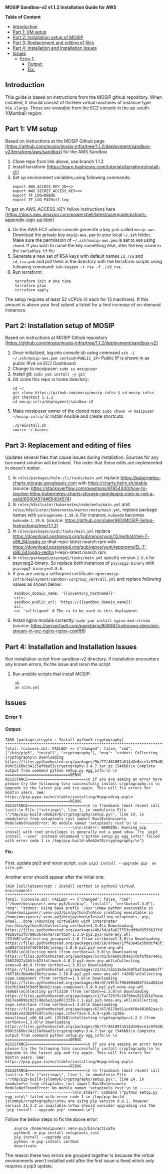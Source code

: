 **MOSIP Sandbox-v2 v1.1.2 Installation Guide for AWS**

**Table of Content**
- [Introduction](#introduction)
- [Part 1: VM setup](#part-1-vm-setup)
- [Part 2: Installation setup of MOSIP](#part-2-installation-setup-of-mosip)
- [Part 3: Replacement and editing of files](#part-3-replacement-and-editing-of-files)
- [Part 4: Installation and Installation Issues](#part-4-installation-and-installation-issues)
- [Issues](#issues)
  - [Error 1:](#error-1)
    - [Output:](#output)
    - [Fix:](#fix)
## Introduction
This guide is based on instructions from the MOSIP github repository. When installed, it should consist of thirteen virtual machines of instance type `m5a.xlarge`. These are viewable from the EC2 console in the ap-south-1(Mumbai) region.
## Part 1: VM setup 
Based on instructions at the MOSIP Github page [https://github.com/mosip/mosip-infra/tree/1.1.2/deployment/sandbox-v2/terraform/aws/sandbox] for the AWS Sandbox
1. Clone repo from link above, use branch 1.1.2 
2. Install terraform [https://learn.hashicorp.com/tutorials/terraform/install-cli]
3. Set up environment variables,using following commands:
    ```
    export AWS_ACCESS_KEY_ID=<> 
    export AWS_SECRET_ACCESS_KEY=<> 
    export TF_LOG=DEBUG 
    export TF_LOG_PATH=tf.log 
    ```
To get an AWS_ACCESS_KEY follow instructions here [https://docs.aws.amazon.com/powershell/latest/userguide/pstools-appendix-sign-up.html]

4. On the AWS EC2 admin console generate a key pair called  `mosip-aws`. Download the private key `mosip-aws.pem` to your local `~/.ssh` folder. Make sure the permission of `~/.ssh/mosip-aws.pem` is set to `600` using `chmod`. If you wish to name the key something else, alter the key name in the `variables.tf` file 
5. Generate a new set of RSA keys with default names `id_rsa` and `id_rsa.pub` and put them in the directory with the terraform scripts using following command: 
    `ssh-keygen -t rsa -f ./id_rsa `
6. Run terraform: 
   ```
    terraform init # One time 
    terraform plan 
    terraform apply
   ``` 
The setup requires at least 52 vCPUs (4 each for 13 machines). If this amount is above your limit submit a ticket for a limit increase of on-demand instances.

## Part 2: Installation setup of MOSIP 
Based on instructions at MOSIP Github repository [https://github.com/mosip/mosip-infra/tree/1.1.2/deployment/sandbox-v2]
1. Once initialized, log into console.sb using command 
`ssh -i ~/.ssh/mosip-aws.pem centos@<PUBLIC_IP>` Public IP is shown in as public IPv4 on EC2 Dashboard 
2. Change to mosipuser: 
    `sudo su mosipuser` 
3. Install git: 
    `sudo yum install -y git` 
4. Git clone this repo in home directory: 
    ```
    cd ~/ 
    git clone https://github.com/mosip/mosip-infra $ cd mosip-infra 
    git checkout 1.1.2 
    cd mosip-infra/deployment/sandbox-v2
    ``` 
5. Make mosipuser owner of the cloned repo: 
    `sudo chown -R mosipuser ~/mosip-infra/`
6: Install Ansible and create shortcuts: 
    ```
    ./preinstall.sh 
    source ~/.bashrc
    ```
## Part 3: Replacement and editing of files 
Updates several files that cause issues during installation. Sources for any borrowed solution will be linked. The order that these edits are implemented in doesn’t matter. 

1. In `roles/packages/helm-cli/tasks/main.yml` replace 
https://kubernetes-charts.storage.googleapis.com with 
https://charts.helm.sh/stable (source: https://stackoverflow.com/questions/61954440/how-to-resolve-https-kubernetes-charts-storage-googleapis-com-is-not-a-valid/65404574#65404574)
2. In `roles/k8scluster/kubernetes/node/meta/main.yml` and 
`roles/k8scluster/kubernetes/master/meta/main.yml`, replace package names with `packagename-1.19.0`. For instance, `kubeadm` becomes `kubeadm-1.19.0`. (source: https://github.com/luker983/MOSIP-Setup-Instructions/tree/1.1.2) 
3. In `roles/packages/psql/tasks/main.yml` replace 
https://download.postgresql.org/pub/repos/yum/12/redhat/rhel-7-x86_64/pgdg-re dhat-repo-latest.noarch.rpm with 
https://download.postgresql.org/pub/repos/yum/reporpms/EL-7-x86_64/pgdg-redha t-repo-latest.noarch.rpm 
4. In `roles/packages/psycopg2/tasks/main.yml` specify version `2.8.6` for psycopg2-binary. So replace both instances of `psycopg2-binary` with `psycopg2-binary==2.8.6`. 
5. If you are using a selfsigned certificate: open 
`mosip-infra/deployment/sandbox-v2/group_vars/all.yml` and replace following values as shown below: 
```
    sandbox_domain_name: '{{inventory_hostname}}' 
    site: 
    sandbox_public_url: 'https://{{sandbox_domain_name}}' 
    ssl: 
    ca: 'selfsigned' # The ca to be used in this deployment
``` 
6. Install nginx module correctly: 
    `sudo yum install nginx-mod-stream` (source: https://serverfault.com/questions/858067/unknown-directive-stream-in-etc-nginx-nginx-conf86)

## Part 4: Installation and Installation Issues 
Run installation script from sandbox-v2 directory. If installation encounters any known errors, fix the issue and rerun the script 
1. Run ansible scripts that install MOSIP: 
   ```
    sb 
    an site.yml 
   ```
    
## Issues 
### Error 1: 
#### Output:
```
TASK [packages/crypto : Install python3 cryptography] 
*************************************************************************************** fatal: [console.sb]: FAILED! => {"changed": false, "cmd": ["/bin/pip3", "install", "cryptography"], "msg": "stdout: Collecting cryptography\n Downloading 
https://files.pythonhosted.org/packages/9b/77/461087a514d2e8ece1c975d8216bc03f7048e6 090c5166bc34115afdaa53/cryptography-3.4.7.tar.gz (546kB)\n Complete output from command python setup.py egg_info:\n \n 
=============================DEBUG 
ASSISTANCE==========================\n If you are seeing an error here please try the following to\n successfully install cryptography:\n \n Upgrade to the latest pip and try again. This will fix errors for most\n users. See: https://pip.pypa.io/en/stable/installing/#upgrading-pip\n 
=============================DEBUG 
ASSISTANCE==========================\n \n Traceback (most recent call last):\n File \"<string>\", line 1, in <module>\n File 
\"/tmp/pip-build-u9o62e78/cryptography/setup.py\", line 14, in <module>\n from setuptools_rust import RustExtension\n ModuleNotFoundError: No module named 'setuptools_rust'\n \n ----------------------------------------\n\n:stderr: WARNING: Running pip install with root privileges is generally not a good idea. Try `pip3 install --user` instead.\nCommand \"python setup.py egg_info\" failed with error code 1 in /tmp/pip-build-u9o62e78/cryptography/\n"} 
```

#### Fix: 
First, update pip3 and rerun script:
    ```
    sudo pip3 install --upgrade pip 
    an site.yml 
    ```

Another error should appear after the initial one: 
```
TASK [ssl/letsencrypt : Install certbot in python3 virtual environment] 
********************************************************************* 
fatal: [console.sb]: FAILED! => {"changed": false, "cmd": 
["/home/mosipuser/.venv-py3/bin/pip", "install", "certbot==1.3.0"], "msg": "stdout: Using base prefix '/usr'\nNew python executable in /home/mosipuser/.venv-py3/bin/python3\nAlso creating executable in /home/mosipuser/.venv-py3/bin/python\nInstalling setuptools, pip, wheel...done.\nRunning virtualenv with interpreter /usr/bin/python3\nCollecting certbot==1.3.0\n Downloading 
https://files.pythonhosted.org/packages/4b/3d/afa627553cdd9b69553637fd15d07bee32f31e9 401e5413fd7806367e54a/certbot-1.3.0-py2.py3-none-any.whl (231kB)\nCollecting josepy>=1.1.0 (from certbot==1.3.0)\n Downloading 
https://files.pythonhosted.org/packages/6d/18/970ee71ffe3a45e5bddcf45f32efb60d7863bfdbd a3083742144f40f8410/josepy-1.8.0-py2.py3-none-any.whl (61kB)\nCollecting mock (from certbot==1.3.0)\n Downloading 
https://files.pythonhosted.org/packages/5c/03/b7e605db4a57c0f6fba744b11ef3ddf4ddebcada 35022927a2b5fc623fdf/mock-4.0.3-py3-none-any.whl\nCollecting acme>=0.40.0 (from certbot==1.3.0)\n Downloading 
https://files.pythonhosted.org/packages/21/51/cb5116dec68fbaf31ae065fff2c714dc414f5b61df f45716c3bb4de20efe/acme-1.16.0-py2.py3-none-any.whl (42kB)\nCollecting zope.component (from certbot==1.3.0)\n Downloading 
https://files.pythonhosted.org/packages/0d/df/e9f3cf96309dd84f24ad842eb41969bb5085bafb 92efb19443f9ddf9beb2/zope.component-5.0.0-py2.py3-none-any.whl (68kB)\nCollecting pyrfc3339 (from certbot==1.3.0)\n Downloading 
https://files.pythonhosted.org/packages/c1/7a/725f5c16756ec6211b1e7eeac09f46908459551 3917ea069bc023c40a5e2/pyRFC3339-1.1-py2.py3-none-any.whl\nCollecting zope.interface (from certbot==1.3.0)\n Downloading 
https://files.pythonhosted.org/packages/67/67/8178e511cd4f0a481082aac1c0e2d64c520a5ee 92ea8ce42d8297a4fca7e/zope.interface-5.4.0-cp36-cp36m-manylinux1_x86_64.whl (251kB)\nCollecting cryptography>=1.2.3 (from certbot==1.3.0)\n Downloading https://files.pythonhosted.org/packages/9b/77/461087a514d2e8ece1c975d8216bc03f7048e6 090c5166bc34115afdaa53/cryptography-3.4.7.tar.gz (546kB)\n Complete output from command python setup.py egg_info:\n \n 
=============================DEBUG 
ASSISTANCE==========================\n If you are seeing an error here please try the following to\n successfully install cryptography:\n \n Upgrade to the latest pip and try again. This will fix errors for most\n users. See: https://pip.pypa.io/en/stable/installing/#upgrading-pip\n
=============================DEBUG 
ASSISTANCE==========================\n \n Traceback (most recent call last):\n File \"<string>\", line 1, in <module>\n File 
\"/tmp/pip-build-jslommyk/cryptography/setup.py\", line 14, in <module>\n from setuptools_rust import RustExtension\n ModuleNotFoundError: No module named 'setuptools_rust'\n \n ----------------------------------------\n\n:stderr: Command \"python setup.py egg_info\" failed with error code 1 in /tmp/pip-build-jslommyk/cryptography/\nYou are using pip version 9.0.1, however version 21.1.3 is available.\nYou should consider upgrading via the 'pip install --upgrade pip' command.\n"} 
```

Follow the below steps to fix the above error:
```
    source /home/mosipuser/.venv-py3/bin/activate 
    python3 -m pip install setuptools_rust 
    pip install --upgrade pip 
    python -m pip install certbot 
    deactivate 
```

The reason these two errors are grouped together is because the virtual environments aren’t installed until after the first issue is fixed which only requires a pip3 update.